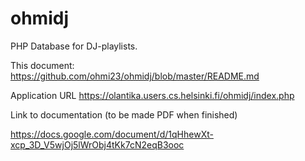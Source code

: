 
# ohmidj

PHP Database for DJ-playlists.

This document:
https://github.com/ohmi23/ohmidj/blob/master/README.md

Application URL
https://olantika.users.cs.helsinki.fi/ohmidj/index.php

Link to documentation (to be made PDF when finished)

https://docs.google.com/document/d/1qHhewXt-xcp_3D_V5wjOj5lWrObj4tKk7cN2eqB3ooc

